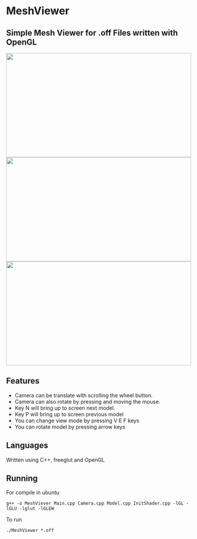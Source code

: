 # MeshViewer
## Simple Mesh Viewer for .off Files written with OpenGL

<img src="https://serving.photos.photobox.com/65497905d11e873f28b27f98ff907a2ef69b753518162bae9d6587cd8be55879ecb4a5cf.jpg" width="500" height="281" />
<img src="https://serving.photos.photobox.com/60373113259aa42c1abd6d5715ced81da85c461d9c43cc2e9fe7db20f6a221cb2c987243.jpg" width="500" height="281" />
<img src="https://serving.photos.photobox.com/48472398199d615c167925f8ceb5da1dce06a8a6c32a704bfcf546f6cb113283dae174f9.jpg" width="500" height="281" />

## Features

- Camera can be translate with scrolling the wheel button.
- Camera can also rotate by pressing and moving the mouse.
- Key N will bring up to screen next model.
- Key P will bring up to screen previous model
- You can change view mode by pressing V E F keys
- You can rotate model by pressing arrow keys

## Languages

Written using C++, freeglut and OpenGL

## Running

For compile in ubuntu

```
g++ -o MeshViever Main.cpp Camera.cpp Model.cpp InitShader.cpp -lGL -lGLU -lglut -lGLEW
```

To run

```
./MeshViewer *.off
```

